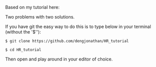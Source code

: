 Based on my tutorial here:

Two problems with two solutions.

If you have git the easy way to do this is to type below in your terminal (without the '$''):

`$ git clone https://github.com/dengjonathan/HR_tutorial`

`$ cd HR_tutorial`

Then open and play around in your editor of choice.


